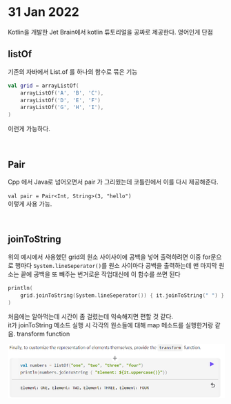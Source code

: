 # 31 Jan 2022   
   
Kotlin을 개발한 Jet Brain에서 kotlin 튜토리얼을 공짜로 제공한다. 영어인게 단점   
   
## listOf   
   
기존의 자바에서 List.of 를 하나의 함수로 묶은 기능   
    
``` kt 
val grid = arrayListOf(
    arrayListOf('A', 'B', 'C'),
    arrayListOf('D', 'E', 'F')
    arrayListOf('G', 'H', 'I'),
)
```   
이런게 가능하다.   
   
</br>

## Pair   
   
Cpp 에서 Java로 넘어오면서 pair 가 그리웠는데 코틀린에서 이를 다시 제공해준다.   
   
`val pair = Pair<Int, String>(3, "hello")`   
이렇게 사용 가능.   
   
</br>

## joinToString   
   
위의 예시에서 사용했던 grid의 원소 사이사이에 공백을 넣어 출력하려면 이중 for문으로 행마다 `System.lineSeperator()`를 원소 사이마다 공백을 출력하는데 맨 마지막 원소는 끝에 공백을 또 빼주는 번거로운 작업대신에 이 함수를 쓰면 된다   
   
``` kt
println(
    grid.joinToString(System.lineSeperator()) { it.joinToString(" ") }
)
```   
처음에는 알아먹는데 시간이 좀 걸렸는데 익숙해지면 편할 것 같다.   
it가 joinToString 메소드 실행 시 각각의 원소들에 대해 map 메소드를 실행한거랑 같음. transform function   
   
![img](./Capture.PNG)
